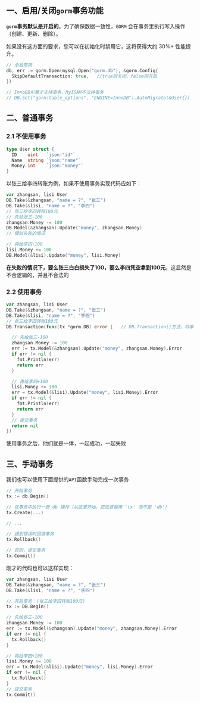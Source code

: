 ## 一、启用/关闭`gorm`事务功能

**`gorm`事务默认是开启的**。为了确保数据一致性，`GORM` 会在事务里执行写入操作（创建、更新、删除）。

如果没有这方面的要求，您可以在初始化时禁用它，这将获得大约 30%+ 性能提升。

```go
// 全局禁用
db, err := gorm.Open(mysql.Open("gorm.db"), &gorm.Config{
  SkipDefaultTransaction: true,   //true则关闭，false则开启
})

// InnoDB引擎才支持事务，MyISAM不支持事务
// DB.Set("gorm:table_options", "ENGINE=InnoDB").AutoMigrate(&User{})
```

## 二、普通事务

### 2.1 不使用事务

```go
type User struct {
  ID    uint   `json:"id"`
  Name  string `json:"name"`
  Money int    `json:"money"`
}
```

以张三给李四转账为例，如果不使用事务实现代码应如下：

```go
var zhangsan, lisi User
DB.Take(&zhangsan, "name = ?", "张三")
DB.Take(&lisi, "name = ?", "李四")
// 张三给李四转账100元
// 先给张三-100
zhangsan.Money -= 100
DB.Model(&zhangsan).Update("money", zhangsan.Money)
// 模拟失败的情况

// 再给李四+100
lisi.Money += 100
DB.Model(&lisi).Update("money", lisi.Money)
```

**在失败的情况下，要么张三白白损失了100，要么李四凭空拿到100元**。这显然是不合逻辑的，并且不合法的

### 2.2 使用事务

```go
var zhangsan, lisi User
DB.Take(&zhangsan, "name = ?", "张三")
DB.Take(&lisi, "name = ?", "李四")
// 张三给李四转账100元
DB.Transaction(func(tx *gorm.DB) error {   // DB.Transaction()方法，将事务整体包入一个匿名函数

  // 先给张三-100
  zhangsan.Money -= 100
  err := tx.Model(&zhangsan).Update("money", zhangsan.Money).Error
  if err != nil {
    fmt.Println(err)
    return err
  }

  // 再给李四+100
  lisi.Money += 100
  err = tx.Model(&lisi).Update("money", lisi.Money).Error
  if err != nil {
    fmt.Println(err)
    return err
  }
  // 提交事务
  return nil
})
```

使用事务之后，他们就是一体，一起成功，一起失败

## 三、手动事务

我们也可以使用下面提供的`API`函数手动完成一次事务

```go
// 开始事务
tx := db.Begin()

// 在事务中执行一些 db 操作（从这里开始，您应该使用 'tx' 而不是 'db'）
tx.Create(...)

// ...

// 遇到错误时回滚事务
tx.Rollback()

// 否则，提交事务
tx.Commit()
```

刚才的代码也可以这样实现：

```go
var zhangsan, lisi User
DB.Take(&zhangsan, "name = ?", "张三")
DB.Take(&lisi, "name = ?", "李四")

// 开启事务：(张三给李四转账100元)
tx := DB.Begin()

// 先给张三-100
zhangsan.Money -= 100
err := tx.Model(&zhangsan).Update("money", zhangsan.Money).Error
if err != nil {
  tx.Rollback()
}

// 再给李四+100
lisi.Money += 100
err = tx.Model(&lisi).Update("money", lisi.Money).Error
if err != nil {
  tx.Rollback()
}
// 提交事务
tx.Commit()
```

